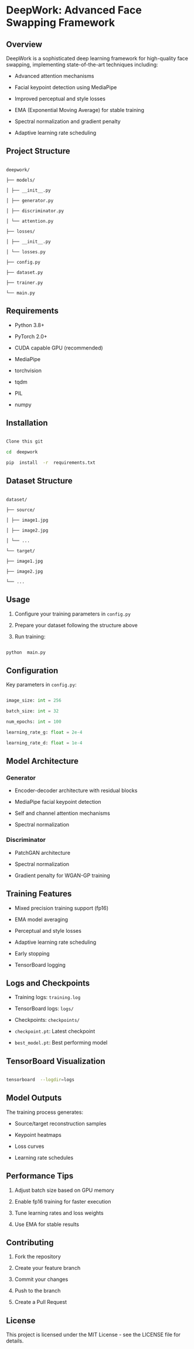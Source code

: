 
# DeepWork: Advanced Face Swapping Framework

  

## Overview

  

DeepWork is a sophisticated deep learning framework for high-quality face swapping, implementing state-of-the-art techniques including:

  

- Advanced attention mechanisms

- Facial keypoint detection using MediaPipe

- Improved perceptual and style losses

- EMA (Exponential Moving Average) for stable training

- Spectral normalization and gradient penalty

- Adaptive learning rate scheduling

  

## Project Structure

  

```

deepwork/

├── models/

│ ├── __init__.py

│ ├── generator.py

│ ├── discriminator.py

│ └── attention.py

├── losses/

│ ├── __init__.py

│ └── losses.py

├── config.py

├── dataset.py

├── trainer.py

└── main.py

```

  

## Requirements

  

- Python 3.8+

- PyTorch 2.0+

- CUDA capable GPU (recommended)

- MediaPipe

- torchvision

- tqdm

- PIL

- numpy

  

## Installation

  

```bash

Clone this git

cd  deepwork

pip  install  -r  requirements.txt

```

  

## Dataset Structure

  

```

dataset/

├── source/

│ ├── image1.jpg

│ ├── image2.jpg

│ └── ...

└── target/

├── image1.jpg

├── image2.jpg

└── ...

```

  

## Usage

  

1. Configure your training parameters in `config.py`

2. Prepare your dataset following the structure above

3. Run training:

  

```bash

python  main.py

```

  

## Configuration

  

Key parameters in `config.py`:

  

```python

image_size: int = 256

batch_size: int = 32

num_epochs: int = 100

learning_rate_g: float = 2e-4

learning_rate_d: float = 1e-4

```

  

## Model Architecture

  

### Generator

- Encoder-decoder architecture with residual blocks

- MediaPipe facial keypoint detection

- Self and channel attention mechanisms

- Spectral normalization

  

### Discriminator

- PatchGAN architecture

- Spectral normalization

- Gradient penalty for WGAN-GP training

  

## Training Features

  

- Mixed precision training support (fp16)

- EMA model averaging

- Perceptual and style losses

- Adaptive learning rate scheduling

- Early stopping

- TensorBoard logging

  

## Logs and Checkpoints

  

- Training logs: `training.log`

- TensorBoard logs: `logs/`

- Checkpoints: `checkpoints/`

-  `checkpoint.pt`: Latest checkpoint

-  `best_model.pt`: Best performing model

  

## TensorBoard Visualization

  

```bash

tensorboard  --logdir=logs

```

  

## Model Outputs

  

The training process generates:

- Source/target reconstruction samples

- Keypoint heatmaps

- Loss curves

- Learning rate schedules

  

## Performance Tips

  

1. Adjust batch size based on GPU memory

2. Enable fp16 training for faster execution

3. Tune learning rates and loss weights

4. Use EMA for stable results

  

## Contributing

  

1. Fork the repository

2. Create your feature branch

3. Commit your changes

4. Push to the branch

5. Create a Pull Request

  

## License

  

This project is licensed under the MIT License - see the LICENSE file for details.
